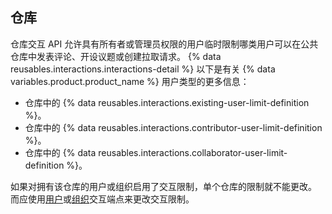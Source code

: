 ## 仓库

仓库交互 API 允许具有所有者或管理员权限的用户临时限制哪类用户可以在公共仓库中发表评论、开设议题或创建拉取请求。 {% data reusables.interactions.interactions-detail %} 以下是有关 {% data variables.product.product_name %} 用户类型的更多信息：

* 仓库中的 {% data reusables.interactions.existing-user-limit-definition %}。
* 仓库中的 {% data reusables.interactions.contributor-user-limit-definition %}。
* 仓库中的 {% data reusables.interactions.collaborator-user-limit-definition %}。

如果对拥有该仓库的用户或组织启用了交互限制，单个仓库的限制就不能更改。 而应使用[用户](#user)或[组织](#organization)交互端点来更改交互限制。